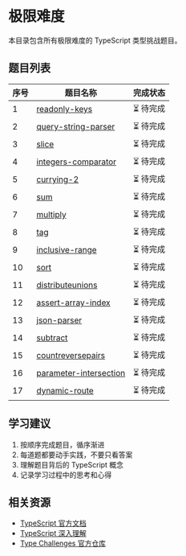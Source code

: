 # 极限难度

本目录包含所有极限难度的 TypeScript 类型挑战题目。

## 题目列表

| 序号 | 题目名称 | 完成状态 |
|------|----------|----------|
| 1 | [readonly-keys](./00005-readonly-keys.md) | ⏳ 待完成 |
| 2 | [query-string-parser](./00151-query-string-parser.md) | ⏳ 待完成 |
| 3 | [slice](./00216-slice.md) | ⏳ 待完成 |
| 4 | [integers-comparator](./00274-integers-comparator.md) | ⏳ 待完成 |
| 5 | [currying-2](./00462-currying-2.md) | ⏳ 待完成 |
| 6 | [sum](./00476-sum.md) | ⏳ 待完成 |
| 7 | [multiply](./00517-multiply.md) | ⏳ 待完成 |
| 8 | [tag](./00697-tag.md) | ⏳ 待完成 |
| 9 | [inclusive-range](./00734-inclusive-range.md) | ⏳ 待完成 |
| 10 | [sort](./00741-sort.md) | ⏳ 待完成 |
| 11 | [distributeunions](./00869-distributeunions.md) | ⏳ 待完成 |
| 12 | [assert-array-index](./00925-assert-array-index.md) | ⏳ 待完成 |
| 13 | [json-parser](./06228-json-parser.md) | ⏳ 待完成 |
| 14 | [subtract](./07561-subtract.md) | ⏳ 待完成 |
| 15 | [countreversepairs](./31447-countreversepairs.md) | ⏳ 待完成 |
| 16 | [parameter-intersection](./31997-parameter-intersection.md) | ⏳ 待完成 |
| 17 | [dynamic-route](./33345-dynamic-route.md) | ⏳ 待完成 |

## 学习建议

1. 按顺序完成题目，循序渐进
2. 每道题都要动手实践，不要只看答案
3. 理解题目背后的 TypeScript 概念
4. 记录学习过程中的思考和心得

## 相关资源

- [TypeScript 官方文档](https://www.typescriptlang.org/docs/)
- [TypeScript 深入理解](https://jkchao.github.io/typescript-book-chinese/)
- [Type Challenges 官方仓库](https://github.com/type-challenges/type-challenges)

